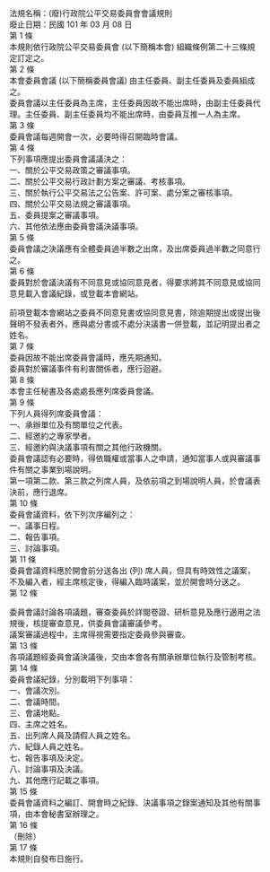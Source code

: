 法規名稱：(廢)行政院公平交易委員會會議規則  
廢止日期：民國 101 年 03 月 08 日  
第 1 條  
本規則依行政院公平交易委員會 (以下簡稱本會) 組織條例第二十三條規  
定訂定之。  
第 2 條  
本會委員會議 (以下簡稱委員會議) 由主任委員、副主任委員及委員組成  
之。  
委員會議以主任委員為主席，主任委員因故不能出席時，由副主任委員代  
理。主任委員、副主任委員均不能出席時，由委員互推一人為主席。  
第 3 條  
委員會議每週開會一次，必要時得召開臨時會議。  
第 4 條  
下列事項應提出委員會議議決之：  
一、關於公平交易政策之審議事項。  
二、關於公平交易行政計劃方案之審議、考核事項。  
三、關於執行公平交易法之公告案、許可案、處分案之審核事項。  
四、關於公平交易法規之審議事項。  
五、委員提案之審議事項。  
六、其他依法應由委員會議決議事項。  
第 5 條  
委員會議之決議應有全體委員過半數之出席，及出席委員過半數之同意行  
之。  
第 6 條  
委員對於會議決議有不同意見或協同意見者，得要求將其不同意見或協同  
意見載入會議紀錄，或登載本會網站。  


前項登載本會網站之委員不同意見書或協同意見書，除逾期提出或提出後  
聲明不發表者外，應與處分書或不處分決議書一併登載，並記明提出者之  
姓名。  
第 7 條  
委員因故不能出席委員會議時，應先期通知。  
委員對於審議事件有利害關係者，應行迴避。  
第 8 條  
本會主任秘書及各處處長應列席委員會議。  
第 9 條  
下列人員得列席委員會議：  
一、承辦單位及有關單位之代表。  
二、經邀約之專家學者。  
三、經邀約與決議事項有關之其他行政機關。  
委員會議認有必要時，得依職權或當事人之申請，通知當事人或與審議事  
件有關之事業到場說明。  
第一項第二款、第三款之列席人員，及依前項之到場說明人員，於會議表  
決前，應行退席。  
第 10 條  
委員會議資料，依下列次序編列之：  
一、議事日程。  
二、報告事項。  
三、討論事項。  
第 11 條  
委員會議資料應於開會前分送各出 (列) 席人員，但具有時效性之議案，  
不及編入者，經主席核定後，得編入臨時議案，並於開會時分送之。  
第 12 條  


委員會議討論各項議題，審查委員於詳閱卷證、研析意見及應行適用之法  
規後，核提審查意見，供委員會議審議參考。  
議案審議過程中，主席得視需要指定委員參與審查。  
第 13 條  
各項議題經委員會議決議後，交由本會各有關承辦單位執行及管制考核。  
第 14 條  
委員會議紀錄，分別載明下列事項：  
一、會議次別。  
二、會議時間。  
三、會議地點。  
四、主席之姓名。  
五、出列席人員及請假人員之姓名。  
六、紀錄人員之姓名。  
七、報告事項及決定。  
八、討論事項及決議。  
九、其他應行記載之事項。  
第 15 條  
委員會議資料之編訂、開會時之紀錄、決議事項之錄案通知及其他有關事  
項，由本會秘書室辦理之。  
第 16 條  
（刪除）  
第 17 條  
本規則自發布日施行。  


